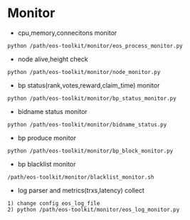 # Monitor

- cpu,memory,connecitons monitor
```
python /path/eos-toolkit/monitor/eos_process_monitor.py
```
- node alive,height check
```
python /path/eos-toolkit/monitor/node_monitor.py
```
- bp status(rank,votes,reward,claim_time) monitor
```
python /path/eos-toolkit/monitor/bp_status_monitor.py
```
- bidname status monitor
```
python /path/eos-toolkit/monitor/bidname_status.py
```
- bp produce monitor
```
python /path/eos-toolkit/monitor/bp_block_monitor.py
```
- bp blacklist monitor
```
/path/eos-toolkit/monitor/blacklist_monitor.sh
```
- log parser and metrics(trxs,latency) collect
```
1) change config eos_log_file
2) python /path/eos-toolkit/monitor/eos_log_monitor.py
```
